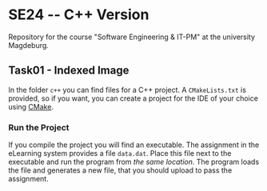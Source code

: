 # SE24 -- C++ Version
Repository for the course "Software Engineering &amp; IT-PM" at the university Magdeburg.

## Task01 - Indexed Image

In the folder `c++` you can find files for a C++ project.
A `CMakeLists.txt` is provided, so if you want, you can create a project for
the IDE of your choice using [CMake](https://cmake.org/).

### Run the Project
If you compile the project you will find an executable.
The assignment in the eLearning system provides a file `data.dat`.
Place this file next to the executable and run the program from *the
same location*. The program loads the file and generates a new file, that you
should upload to pass the assignment.
